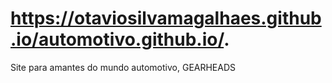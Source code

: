 # https://otaviosilvamagalhaes.github.io/automotivo.github.io/.
Site para amantes do mundo automotivo, GEARHEADS
